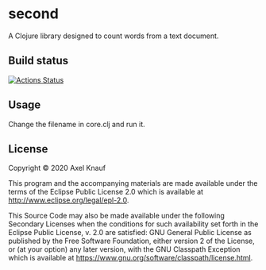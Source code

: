 # second

A Clojure library designed to count words from a text document.

## Build status

[![Actions Status](https://github.com/axelknauf/count-words/workflows/Clojure%20CI/badge.svg)](https://github.com/axelknauf/count-words/actions)

## Usage

Change the filename in core.clj and run it.

## License

Copyright © 2020 Axel Knauf

This program and the accompanying materials are made available under the
terms of the Eclipse Public License 2.0 which is available at
http://www.eclipse.org/legal/epl-2.0.

This Source Code may also be made available under the following Secondary
Licenses when the conditions for such availability set forth in the Eclipse
Public License, v. 2.0 are satisfied: GNU General Public License as published by
the Free Software Foundation, either version 2 of the License, or (at your
option) any later version, with the GNU Classpath Exception which is available
at https://www.gnu.org/software/classpath/license.html.
